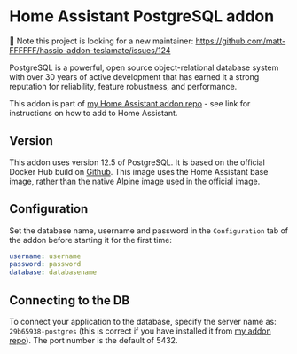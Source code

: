 # Home Assistant PostgreSQL addon

🔔 Note this project is looking for a new maintainer: https://github.com/matt-FFFFFF/hassio-addon-teslamate/issues/124

PostgreSQL is a powerful, open source object-relational database system with over 30 years of active development that has earned it a strong reputation for reliability, feature robustness, and performance.

This addon is part of [my Home Assistant addon repo](https://github.com/matt-FFFFFF/hassio-addon-repository) - see link for instructions on how to add to Home Assistant.

## Version

This addon uses version 12.5 of PostgreSQL.
It is based on the official Docker Hub build on [Github](https://github.com/docker-library/postgres/tree/master/12/alpine).
This image uses the Home Assistant base image, rather than the native Alpine image used in the official image.

## Configuration

Set the database name, username and password in the `Configuration` tab of the addon before starting it for the first time:

```yml
username: username
password: password
database: databasename
```

## Connecting to the DB

To connect your application to the database, specify the server name as: `29b65938-postgres` (this is correct if you have installed it from [my addon repo](https://github.com/matt-FFFFFF/hassio-addon-repository)). The port number is the default of 5432.
